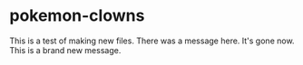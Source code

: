 # pokemon-clowns

This is a test of making new files.
There was a message here. It's gone now.
This is a brand new message.
